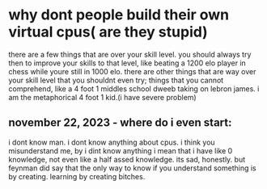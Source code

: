 # why dont people build their own virtual cpus( are they stupid)

there are a few things that are over your skill level. you should always try then to improve your skills to that level, like beating a 1200 elo player in chess while youre still in 1000 elo. there are other things that are way over your skill level that you shouldnt even try; things that you cannot comprehend, like a 4 foot 1 middles school dweeb taking on lebron james. i am the metaphorical 4 foot 1 kid.(i have severe problem)

## november 22, 2023 - where do i even start:
i dont know man. i dont know anything about cpus. i think you misunderstand me, by i dint know anything i mean that i have like 0 knowledge, not even like a half assed knowledge. its sad, honestly. but feynman did say that the only way to know if you understand something is by creating. learning by creating bitches.